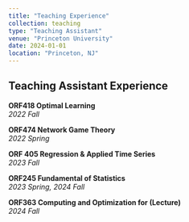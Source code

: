 ```yaml
---
title: "Teaching Experience"
collection: teaching
type: "Teaching Assistant"
venue: "Princeton University"
date: 2024-01-01
location: "Princeton, NJ"
---
```


## Teaching Assistant Experience

**ORF418 Optimal Learning**  
*2022 Fall*

**ORF474 Network Game Theory**  
*2022 Spring*

**ORF 405 Regression & Applied Time Series**  
*2023 Fall*

**ORF245 Fundamental of Statistics**  
*2023 Spring, 2024 Fall*


**ORF363 Computing and Optimization for (Lecture)**  
*2024 Fall*